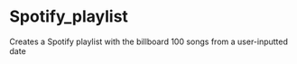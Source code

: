 # Spotify_playlist
Creates a Spotify playlist with the billboard 100 songs from a user-inputted date
